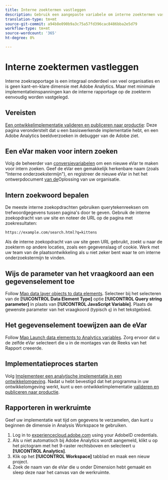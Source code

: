 ```yaml
---
title: Interne zoektermen vastleggen
description: Gebruik een aangepaste variabele om interne zoektermen vast te leggen.
translation-type: tm+mt
source-git-commit: a94b8e090b9a3c75a57fd396cac8486bba2e5d79
workflow-type: tm+mt
source-wordcount: '365'
ht-degree: 0%

---
```



# Interne zoektermen vastleggen

Interne zoekrapportage is een integraal onderdeel van veel organisaties en is geen kant-en-klare dimensie met Adobe Analytics. Maar met minimale implementatieinspanningen kan de interne rapportage op de zoekterm eenvoudig worden vastgelegd.

## Vereisten

[Een ontwikkelimplementatie valideren en publiceren naar productie](../launch/validate-publish-prod.md): Deze pagina veronderstelt dat u een basiswerkende implementatie hebt, en een Adobe Analytics beeldverzoeken in debugger van de Adobe ziet.

## Een eVar maken voor intern zoeken

Volg de beheerder van [conversievariabelen](/help/admin/admin/conversion-var-admin/conversion-var-admin.md) om een nieuwe eVar te maken voor intern zoeken. Geef de eVar een gemakkelijk herkenbare naam (zoals &quot;Interne onderzoekstermijn&quot;), en registreer de nieuwe eVar in het het ontwerpdocument [van de](../prepare/solution-design.md)Oplossing van uw organisatie.

## Intern zoekwoord bepalen

De meeste interne zoekopdrachten gebruiken querytekenreeksen om trefwoordgegevens tussen pagina&#39;s door te geven. Gebruik de interne zoekopdracht van uw site en noteer de URL op de pagina met zoekresultaten:

`https://example.com/search.html?q=kittens`

Als de interne zoekopdracht van uw site geen URL gebruikt, zoekt u naar de zoekterm op andere locaties, zoals een gegevenslaag of cookie. Werk met uw team van de plaatsontwikkeling als u niet zeker bent waar te om interne onderzoekstermijn te vinden.

## Wijs de parameter van het vraagkoord aan een gegevenselement toe

Follow [Map data layer objects to data elements](../launch/layer-to-elements.md). Selecteer bij het selecteren van de **[!UICONTROL Data Element Type]** optie **[!UICONTROL Query string parameter]** in plaats van **[!UICONTROL JavaScript Variable]**. Plaats de gewenste parameter van het vraagkoord (typisch `q`) in het tekstgebied.

## Het gegevenselement toewijzen aan de eVar

Follow [Map Launch data elements to Analytics variables](../launch/elements-to-variable.md). Zorg ervoor dat u de zelfde eVar selecteert die u in de montages van de Reeks van het Rapport creeerde.

## Implementatieproces starten

Volg [Implementeer een analytische implementatie in een ontwikkelomgeving](../launch/deploy-dev.md). Nadat u hebt bevestigd dat het programma in uw ontwikkelomgeving werkt, kunt u een ontwikkelimplementatie [valideren en publiceren naar productie](../launch/validate-publish-prod.md).

## Rapporteren in werkruimte

Geef uw implementatie wat tijd om gegevens te verzamelen, dan kunt u beginnen de dimensie in Analysis Workspace te gebruiken.

1. Log in to [experiencecloud.adobe.com](https://experiencecloud.adobe.com) using your AdobeID credentials.
2. Als u niet automatisch bij Adobe Analytics wordt aangemeld, klikt u op het pictogram met het 9-raster rechtsboven en selecteert u **[!UICONTROL Analytics]**.
3. Klik op het **[!UICONTROL Workspace]** tabblad en maak een nieuw project.
4. Zoek de naam van de eVar die u onder Dimension hebt gemaakt en sleep deze naar het canvas van de werkruimte.
